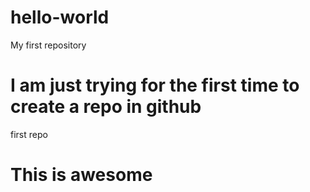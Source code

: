 # hello-world
My first repository
# I am just trying for the first time to create a repo in github
first repo
# This is awesome
